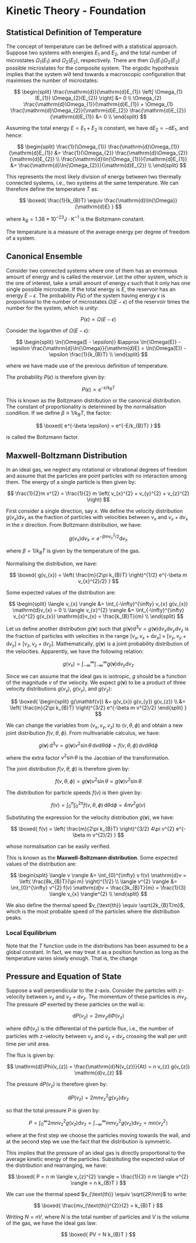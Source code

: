 # Kinetic Theory - Foundation

## Statistical Definition of Temperature

The concept of temperature can be defined with a statistical approach. Suppose two systems with energies $E_{1}$ and $E_{2}$, and the total number of microstates $\Omega_{1}(E_{1})$ and $\Omega_{2}(E_{2})$, respectively. There are then $\Omega_{1}(E_{1}) \Omega_{2}(E_{2})$ possible microstates for the composite system. The ergodic hypothesis implies that the system will tend towards a macroscopic configuration that maximises the number of microstates:

$$
\begin{split}
\frac{\mathrm{d}}{\mathrm{d}E_{1}} \left[ \Omega_{1}(E_{1}) \Omega_{2}(E_{2}) \right] &= 0 \\
\Omega_{2} \frac{\mathrm{d}\Omega_{1}}{\mathrm{d}E_{1}} + \Omega_{1} \frac{\mathrm{d}\Omega_{2}}{\mathrm{d}E_{2}} \frac{\mathrm{d}E_{2}}{\mathrm{d}E_{1}} &= 0 \\
\end{split}
$$

Assuming the total energy $E = E_{1} + E_{2}$ is constant, we have $\mathrm{d}E_{2} = -\mathrm{d}E_{1}$, and hence:

$$
\begin{split}
\frac{1}{\Omega_{1}} \frac{\mathrm{d}\Omega_{1}}{\mathrm{d}E_{1}} &= \frac{1}{\Omega_{2}} \frac{\mathrm{d}\Omega_{2}}{\mathrm{d}E_{2}} \\
\frac{\mathrm{d}\ln{\Omega_{1}}}{\mathrm{d}E_{1}} &= \frac{\mathrm{d}\ln{\Omega_{2}}}{\mathrm{d}E_{2}} \\
\end{split}
$$

This represents the most likely division of energy between two thermally connected systems, i.e., two systems at the same temperature. We can therefore define the temperature $T$ as:

$$
\boxed{
\frac{1}{k_{B}T} \equiv \frac{\mathrm{d}\ln{\Omega}}{\mathrm{d}E}
}
$$

where $k_{B} = 1.38 \times 10^{-23} \mathrm{J} \cdot \mathrm{K}^{-1}$ is the Boltzmann constant.

The temperature is a measure of the average energy per degree of freedom of a system.

## Canonical Ensemble

Consider two connected systems where one of them has an enormous amount of energy and is called the reservoir. Let the other system, which is the one of interest, take a small amount of energy $\epsilon$ such that it only has one single possible microstate. If the total energy is $E$, the reservoir has an energy $E - \epsilon$. The probability $P(\epsilon)$ of the system having energy $\epsilon$ is proportional to the number of microstates $\Omega(E - \epsilon)$ of the reservoir times the number for the system, which is unity:

$$
P(\epsilon) \propto \Omega(E - \epsilon)
$$

Consider the logarithm of $\Omega(E - \epsilon)$:

$$
\begin{split}
\ln{\Omega(E - \epsilon)} &\approx \ln{\Omega(E)} - \epsilon \frac{\mathrm{d}\ln{\Omega}}{\mathrm{d}E} = \ln{\Omega(E)} - \epsilon \frac{1}{k_{B}T} \\
\end{split}
$$

where we have made use of the previous definition of temperature.

The probability $P(\epsilon)$ is therefore given by:

$$
P(\epsilon) \propto e^{-\epsilon/k_{B}T}
$$

This is known as the Boltzmann distribution or the canonical distribution. The constant of proportionality is determined by the normalisation condition. If we define $\beta \equiv 1/k_{B}T$, the factor:

$$
\boxed{
e^{-\beta \epsilon} = e^{-E/k_{B}T}
}
$$

is called the Boltzmann factor.

## Maxwell-Boltzmann Distribution

In an ideal gas, we neglect any rotational or vibrational degrees of freedom and assume that the particles are point particles with no interaction among them. The energy of a single particle is then given by:

$$
\frac{1}{2}m v^{2} = \frac{1}{2} m \left( v_{x}^{2} + v_{y}^{2} + v_{z}^{2} \right)
$$

First consider a single direction, say $x$. We define the velocity distribution $g(v_{x})\mathrm{d}v_{x}$ as the fraction of particles with velocities between $v_{x}$ and $v_{x} + \mathrm{d}v_{x}$ in the $x$ direction. From Boltzmann distribution, we have:

$$
g(v_{x}) \mathrm{d}v_{x} \propto e^{-\beta m v_{x}^{2}/2} \mathrm{d}v_{x}
$$

where $\beta = 1/k_{B}T$ is given by the temperature of the gas.

Normalising the distribution, we have:

$$
\boxed{
g(v_{x}) = \left( \frac{m}{2\pi k_{B}T} \right)^{1/2} e^{-\beta m v_{x}^{2}/2}
}
$$

Some expected values of the distribution are:

$$
\begin{split}
\langle v_{x} \rangle &= \int_{-\infty}^{\infty} v_{x} g(v_{x}) \mathrm{d}v_{x} = 0 \\
\langle v_{x}^{2} \rangle &= \int_{-\infty}^{\infty} v_{x}^{2} g(v_{x}) \mathrm{d}v_{x} = \frac{k_{B}T}{m} \\
\end{split}
$$

Let us define another distribution $g(\mathbf{v})$ such that $g(\mathbf{v}) \mathrm{d}^{3}v = g(\mathbf{v}) \mathrm{d}v_{x} \mathrm{d}v_{y} \mathrm{d}v_{z}$ is the fraction of particles with velocities in the range $[v_{x}, v_{x} + \mathrm{d}v_{x}] \times [v_{y}, v_{y} + \mathrm{d}v_{y}] \times [v_{z}, v_{z} + \mathrm{d}v_{z}]$. Mathematically, $g(\mathbf{v})$ is a joint probability distribution of the velocities. Apparently, we have the following relation:

$$
g(v_{x}) = \int_{-\infty}^{\infty} \int_{-\infty}^{\infty} g(\mathbf{v}) \mathrm{d}v_{y} \mathrm{d}v_{z}
$$

Since we can assume that the ideal gas is isotropic, $g$ should be a function of the magnitude $v$ of the velocity. We expect $g(\mathbf{v})$ to be a product of three velocity distributions $g(v_{x})$, $g(v_{y})$, and $g(v_{z})$:

$$
\boxed{
\begin{split}
g(\mathbf{v}) &= g(v_{x}) g(v_{y}) g(v_{z}) \\
&= \left( \frac{m}{2\pi k_{B}T} \right)^{3/2} e^{-\beta m v^{2}/2}
\end{split}
}
$$

We can change the variables from $(v_{x}, v_{y}, v_{z})$ to $(v, \theta, \phi)$ and obtain a new joint distribution $f(v, \theta, \phi)$. From multivariable calculus, we have:

$$
g(\mathbf{v}) \,  \mathrm{d}^{3}v = g(\mathbf{v}) v^{2} \sin{\theta} \, \mathrm{d}v \mathrm{d}\theta \mathrm{d}\phi = f(v, \theta, \phi) \, \mathrm{d}v \mathrm{d}\theta \mathrm{d}\phi
$$

where the extra factor $v^{2} \sin{\theta}$ is the Jacobian of the transformation.

The joint distribution $f(v, \theta, \phi)$ is therefore given by:

$$
f(v, \theta, \phi) = g(\mathbf{v}) v^{2} \sin{\theta} = g(\mathbf{v}) v^{2} \sin{\theta}
$$

The distribution for particle speeds $f(v)$ is then given by:

$$
f(v) = \int_{0}^{\pi} \int_{0}^{2\pi} f(v, \theta, \phi) \, \mathrm{d}\theta \mathrm{d}\phi = 4\pi v^{2} g(v)
$$

Substituting the expression for the velocity distribution $g(\mathbf{v})$, we have:

$$
\boxed{
f(v) = \left( \frac{m}{2\pi k_{B}T} \right)^{3/2} 4\pi v^{2} e^{-\beta m v^{2}/2}
}
$$

whose normalisation can be easily verified.

This is known as the **Maxwell-Boltzmann distribution**. Some expected values of the distribution are:

$$
\begin{split}
\langle v \rangle &= \int_{0}^{\infty} v f(v) \mathrm{d}v = \left( \frac{8k_{B}T}{\pi m} \right)^{1/2} \\
\langle v^{2} \rangle &= \int_{0}^{\infty} v^{2} f(v) \mathrm{d}v = \frac{3k_{B}T}{m} = \frac{1}{3} \langle v_{x} \rangle^{2} \\
\end{split}
$$

We also define the thermal speed $v_{\text{th}} \equiv \sqrt{2k_{B}T/m}$, which is the most probable speed of the particles where the distribution peaks.

### Local Equilibrium

Note that the $T$ function usde in the distributions has been assumed to be a global constant. In fact, we may treat it as a position function as long as the temperature varies slowly enough. That is, the change

## Pressure and Equation of State

Suppose a wall perpendicular to the z-axis. Consider the particles with z-velocity between $v_{z}$ and $v_{z} + \mathrm{d}v_{z}$. The momentum of these particles is $mv_{z}$. The pressure $\mathrm{d}P$ exerted by these particles on the wall is:

$$
\mathrm{d}P(v_{z}) = 2mv_{z} \mathrm{d}\Phi(v_{z})
$$

where $\mathrm{d}\Phi(v_{z})$ is the differential of the particle flux, i.e., the number of particles with z-velocity between $v_{z}$ and $v_{z} + \mathrm{d}v_{z}$ crossing the wall per unit time per unit area.

The flux is given by:

$$
\mathrm{d}\Phi(v_{z}) = \frac{\mathrm{d}N(v_{z})}{At} = n v_{z} g(v_{z}) \mathrm{d}v_{z}
$$

The pressure $\mathrm{d}P(v_{z})$ is therefore given by:

$$
\mathrm{d}P(v_{z}) = 2mnv_{z}^{2} g(v_{z}) \mathrm{d}v_{z}
$$

so that the total pressure $P$ is given by:

$$
P = \int_{0}^{\infty} 2mnv_{z}^{2} g(v_{z}) \mathrm{d}v_{z} = \int_{-\infty}^{\infty} mnv_{z}^{2} g(v_{z}) \mathrm{d}v_{z} = mn \langle v_{z}^{2} \rangle
$$

where at the first step we choose the particles moving towards the wall, and at the second step we use the fact that the distribution is symmetric.

This implies that the pressure of an ideal gas is directly proportional to the average kinetic energy of the particles. Substituting the expected value of the distribution and rearranging, we have:

$$
\boxed{
P = n m \langle v_{z}^{2} \rangle = \frac{1}{3} n m \langle v^{2} \rangle = n k_{B}T
}
$$

We can use the thermal speed $v_{\text{th}} \equiv \sqrt{2P/nm}$ to write:

$$
\boxed{
\frac{mv_{\text{th}}^{2}}{2} = k_{B}T
}
$$

Writing $N = nV$, where $N$ is the total number of particles and $V$ is the volume of the gas, we have the ideal gas law:

$$
\boxed{
PV = N k_{B}T
}
$$
